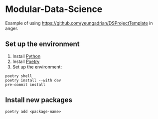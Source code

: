 # Modular-Data-Science
Example of using https://github.com/yeungadrian/DSProjectTemplate in anger.

## Set up the environment
1. Install [Python](https://github.com/conda-forge/miniforge)
2. Install [Poetry](https://python-poetry.org/docs/#installation)
3. Set up the environment:
```
poetry shell
poetry install --with dev
pre-commit install
```

## Install new packages
```
poetry add <package-name>
```

